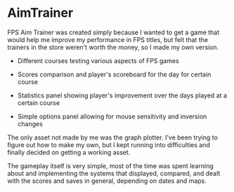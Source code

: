 # AimTrainer

FPS Aim Trainer was created simply because I wanted to get a game that would help me improve my performance in FPS titles, but felt that the trainers in the store weren't worth the money, so I made my own version.

   - Different courses testing various aspects of FPS games

   - Scores comparison and player's scoreboard for the day for certain course

   - Statistics panel showing player's improvement over the days played at a certain course

   - Simple options panel allowing for mouse sensitivity and inversion changes

The only asset not made by me was the graph plotter. I've been trying to figure out how to make my own, but I kept running into difficulties and finally decided on getting a working asset.

The gameplay itself is very simple, most of the time was spent learning about and implementing the systems that displayed, compared, and dealt with the scores and saves in general, depending on dates and maps. 

